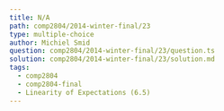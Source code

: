 ```yaml
---
title: N/A
path: comp2804/2014-winter-final/23
type: multiple-choice
author: Michiel Smid
question: comp2804/2014-winter-final/23/question.ts
solution: comp2804/2014-winter-final/23/solution.md
tags:
  - comp2804
  - comp2804-final
  - Linearity of Expectations (6.5)
---
```

